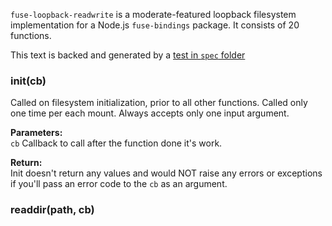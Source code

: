 `fuse-loopback-readwrite` is a moderate-featured loopback filesystem implementation for a Node.js `fuse-bindings` package. It consists of 20 functions.

This text is backed and generated by a [test in `spec` folder](/spec/fuse-loopback-readwrite.spec.coffee)
### init(cb)
Called on filesystem initialization, prior to all other functions. Called only one time per each mount. Always accepts only one input argument.

**Parameters:**  
`cb` Callback to call after the function done it's work.

**Return:**  
Init doesn't return any values and would NOT raise any errors or exceptions if you'll pass an error code to the `cb` as an argument.

### readdir(path, cb)